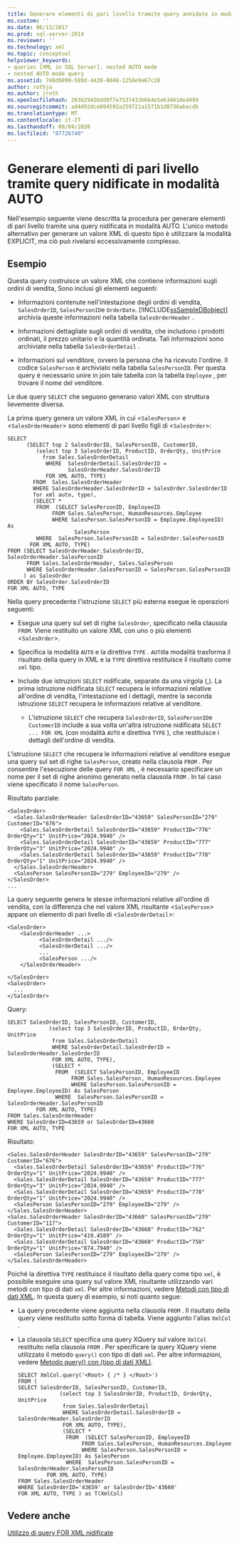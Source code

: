 ```yaml
---
title: Generare elementi di pari livello tramite query annidate in modalità AUTO | Microsoft Docs
ms.custom: ''
ms.date: 06/13/2017
ms.prod: sql-server-2014
ms.reviewer: ''
ms.technology: xml
ms.topic: conceptual
helpviewer_keywords:
- queries [XML in SQL Server], nested AUTO mode
- nested AUTO mode query
ms.assetid: 748d9899-589d-4420-8048-1258e9e67c20
author: rothja
ms.author: jroth
ms.openlocfilehash: 20362942bdd0f7e7537433b664e5e63461ded499
ms.sourcegitcommit: ad4d92dce894592a259721a1571b1d8736abacdb
ms.translationtype: MT
ms.contentlocale: it-IT
ms.lasthandoff: 08/04/2020
ms.locfileid: "87726740"
---
```

# <a name="generate-siblings-with-a-nested-auto-mode-query"></a>Generare elementi di pari livello tramite query nidificate in modalità AUTO
  Nell'esempio seguente viene descritta la procedura per generare elementi di pari livello tramite una query nidificata in modalità AUTO. L'unico metodo alternativo per generare un valore XML di questo tipo è utilizzare la modalità EXPLICIT, ma ciò può rivelarsi eccessivamente complesso.  
  
## <a name="example"></a>Esempio  
 Questa query costruisce un valore XML che contiene informazioni sugli ordini di vendita, Sono inclusi gli elementi seguenti:  
  
-   Informazioni contenute nell'intestazione degli ordini di vendita, `SalesOrderID`, `SalesPersonID`e `OrderDate`. [!INCLUDE[ssSampleDBobject](../../includes/sssampledbobject-md.md)] archivia queste informazioni nella tabella `SalesOrderHeader` .  
  
-   Informazioni dettagliate sugli ordini di vendita, che includono i prodotti ordinati, il prezzo unitario e la quantità ordinata. Tali informazioni sono archiviate nella tabella `SalesOrderDetail` .  
  
-   Informazioni sul venditore, ovvero la persona che ha ricevuto l'ordine. Il codice `SalesPerson` è archiviato nella tabella `SalesPersonID`. Per questa query è necessario unire in join tale tabella con la tabella `Employee` , per trovare il nome del venditore.  
  
 Le due query `SELECT` che seguono generano valori XML con struttura lievemente diversa.  
  
 La prima query genera un valore XML in cui <`SalesPerson`> e <`SalesOrderHeader`> sono elementi di pari livello figli di <`SalesOrder`>:  
  
```  
SELECT   
      (SELECT top 2 SalesOrderID, SalesPersonID, CustomerID,  
         (select top 3 SalesOrderID, ProductID, OrderQty, UnitPrice  
           from Sales.SalesOrderDetail  
            WHERE  SalesOrderDetail.SalesOrderID =   
                   SalesOrderHeader.SalesOrderID  
            FOR XML AUTO, TYPE)  
        FROM  Sales.SalesOrderHeader  
        WHERE SalesOrderHeader.SalesOrderID = SalesOrder.SalesOrderID  
        for xml auto, type),  
        (SELECT *   
         FROM  (SELECT SalesPersonID, EmployeeID  
              FROM Sales.SalesPerson, HumanResources.Employee  
              WHERE SalesPerson.SalesPersonID = Employee.EmployeeID) As   
                     SalesPerson  
         WHERE  SalesPerson.SalesPersonID = SalesOrder.SalesPersonID  
       FOR XML AUTO, TYPE)  
FROM (SELECT SalesOrderHeader.SalesOrderID, SalesOrderHeader.SalesPersonID  
      FROM Sales.SalesOrderHeader, Sales.SalesPerson  
      WHERE SalesOrderHeader.SalesPersonID = SalesPerson.SalesPersonID  
     ) as SalesOrder  
ORDER BY SalesOrder.SalesOrderID  
FOR XML AUTO, TYPE  
```  
  
 Nella query precedente l'istruzione `SELECT` più esterna esegue le operazioni seguenti:  
  
-   Esegue una query sul set di righe `SalesOrder`, specificato nella clausola `FROM`. Viene restituito un valore XML con uno o più elementi <`SalesOrder`>.  
  
-   Specifica la modalità `AUTO` e la direttiva `TYPE` . `AUTO`la modalità trasforma il risultato della query in XML e la `TYPE` direttiva restituisce il risultato come `xml` tipo.  
  
-   Include due istruzioni `SELECT` nidificate, separate da una virgola (,). La prima istruzione nidificata `SELECT` recupera le informazioni relative all'ordine di vendita, l'intestazione ed i dettagli, mentre la seconda istruzione `SELECT` recupera le informazioni relative al venditore.  
  
    -   L'istruzione `SELECT` che recupera `SalesOrderID`, `SalesPersonID`e `CustomerID` include a sua volta un'altra istruzione nidificata `SELECT ... FOR XML` (con modalità `AUTO` e direttiva `TYPE` ), che restituisce i dettagli dell'ordine di vendita.  
  
 L'istruzione `SELECT` che recupera le informazioni relative al venditore esegue una query sul set di righe `SalesPerson`, creato nella clausola `FROM` . Per consentire l'esecuzione delle query `FOR XML` , è necessario specificare un nome per il set di righe anonimo generato nella clausola `FROM` . In tal caso viene specificato il nome `SalesPerson`.  
  
 Risultato parziale:  
  
```  
<SalesOrder>  
  <Sales.SalesOrderHeader SalesOrderID="43659" SalesPersonID="279" CustomerID="676">  
    <Sales.SalesOrderDetail SalesOrderID="43659" ProductID="776" OrderQty="1" UnitPrice="2024.9940" />  
    <Sales.SalesOrderDetail SalesOrderID="43659" ProductID="777" OrderQty="3" UnitPrice="2024.9940" />  
    <Sales.SalesOrderDetail SalesOrderID="43659" ProductID="778" OrderQty="1" UnitPrice="2024.9940" />  
  </Sales.SalesOrderHeader>  
  <SalesPerson SalesPersonID="279" EmployeeID="279" />  
</SalesOrder>  
...  
```  
  
 La query seguente genera le stesse informazioni relative all'ordine di vendita, con la differenza che nel valore XML risultante <`SalesPerson`> appare un elemento di pari livello di <`SalesOrderDetail`>:  
  
```  
<SalesOrder>  
    <SalesOrderHeader ...>  
          <SalesOrderDetail .../>  
          <SalesOrderDetail .../>  
          ...  
          <SalesPerson .../>  
    </SalesOrderHeader>  
  
</SalesOrder>  
<SalesOrder>  
  ...  
</SalesOrder>  
```  
  
 Query:  
  
```  
SELECT SalesOrderID, SalesPersonID, CustomerID,  
             (select top 3 SalesOrderID, ProductID, OrderQty, UnitPrice  
              from Sales.SalesOrderDetail  
              WHERE SalesOrderDetail.SalesOrderID = SalesOrderHeader.SalesOrderID  
              FOR XML AUTO, TYPE),  
              (SELECT *   
               FROM  (SELECT SalesPersonID, EmployeeID  
                    FROM Sales.SalesPerson, HumanResources.Employee  
                    WHERE SalesPerson.SalesPersonID = Employee.EmployeeID) As SalesPerson  
               WHERE  SalesPerson.SalesPersonID = SalesOrderHeader.SalesPersonID  
         FOR XML AUTO, TYPE)  
FROM Sales.SalesOrderHeader  
WHERE SalesOrderID=43659 or SalesOrderID=43660  
FOR XML AUTO, TYPE  
```  
  
 Risultato:  
  
```  
<Sales.SalesOrderHeader SalesOrderID="43659" SalesPersonID="279" CustomerID="676">  
  <Sales.SalesOrderDetail SalesOrderID="43659" ProductID="776" OrderQty="1" UnitPrice="2024.9940" />  
  <Sales.SalesOrderDetail SalesOrderID="43659" ProductID="777" OrderQty="3" UnitPrice="2024.9940" />  
  <Sales.SalesOrderDetail SalesOrderID="43659" ProductID="778" OrderQty="1" UnitPrice="2024.9940" />  
  <SalesPerson SalesPersonID="279" EmployeeID="279" />  
</Sales.SalesOrderHeader>  
<Sales.SalesOrderHeader SalesOrderID="43660" SalesPersonID="279" CustomerID="117">  
  <Sales.SalesOrderDetail SalesOrderID="43660" ProductID="762" OrderQty="1" UnitPrice="419.4589" />  
  <Sales.SalesOrderDetail SalesOrderID="43660" ProductID="758" OrderQty="1" UnitPrice="874.7940" />  
  <SalesPerson SalesPersonID="279" EmployeeID="279" />  
</Sales.SalesOrderHeader>  
```  
  
 Poiché la direttiva `TYPE` restituisce il risultato della query come tipo `xml`, è possibile eseguire una query sul valore XML risultante utilizzando vari metodi con tipo di dati `xml`. Per altre informazioni, vedere [Metodi con tipo di dati XML](/sql/t-sql/xml/xml-data-type-methods). In questa query di esempio, si noti quanto segue:  
  
-   La query precedente viene aggiunta nella clausola `FROM` . Il risultato della query viene restituito sotto forma di tabella. Viene aggiunto l'alias `XmlCol` .  
  
-   La clausola `SELECT` specifica una query XQuery sul valore `XmlCol` restituito nella clausola `FROM` . Per specificare la query XQuery viene utilizzato il metodo `query()` con tipo di dati `xml`. Per altre informazioni, vedere [Metodo query&#40;&#41; con &#40;tipo di dati XML&#41;](/sql/t-sql/xml/query-method-xml-data-type).  
  
    ```  
    SELECT XmlCol.query('<Root> { /* } </Root>')  
    FROM (  
    SELECT SalesOrderID, SalesPersonID, CustomerID,  
                 (select top 3 SalesOrderID, ProductID, OrderQty, UnitPrice  
                  from Sales.SalesOrderDetail  
                  WHERE SalesOrderDetail.SalesOrderID = SalesOrderHeader.SalesOrderID  
                  FOR XML AUTO, TYPE),  
                  (SELECT *   
                   FROM  (SELECT SalesPersonID, EmployeeID  
                        FROM Sales.SalesPerson, HumanResources.Employee  
                        WHERE SalesPerson.SalesPersonID = Employee.EmployeeID) As SalesPerson  
                   WHERE  SalesPerson.SalesPersonID = SalesOrderHeader.SalesPersonID  
             FOR XML AUTO, TYPE)  
    FROM Sales.SalesOrderHeader  
    WHERE SalesOrderID='43659' or SalesOrderID='43660'  
    FOR XML AUTO, TYPE ) as T(XmlCol)  
    ```  
  
## <a name="see-also"></a>Vedere anche  
 [Utilizzo di query FOR XML nidificate](use-nested-for-xml-queries.md)  
  
  
